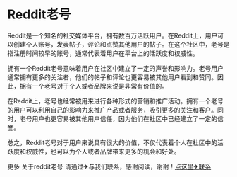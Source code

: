 # Reddit老号

Reddit是一个知名的社交媒体平台，拥有数百万活跃用户。在Reddit上，用户可以创建个人账号，发表帖子，评论和点赞其他用户的帖子。在这个社区中，老号是指注册时间较早的账号，通常代表着用户在平台上的活跃度和权威性。

拥有一个Reddit老号意味着用户在社区中建立了一定的声誉和影响力。老号用户通常拥有更多的关注者，他们的帖子和评论也更容易被其他用户看到和赞同。因此，拥有一个老号对于个人或者品牌来说是非常有价值的。

在Reddit上，老号也经常被用来进行各种形式的营销和推广活动。拥有一个老号的用户可以利用自己的影响力来推广产品或者服务，吸引更多的关注和客户。同时，老号用户也更容易被其他用户信任，因为他们在社区中已经建立了一定的信誉。

总之，Reddit老号对于用户来说具有很大的价值，不仅代表着个人在社区中的活跃度和权威性，也可以为个人或者品牌带来更多的机会和好处。

更多 关于reddit老号 请通过✈与我们联系，感谢阅读，谢谢！[点这里✈联系](https://b.k02.cc)